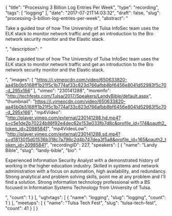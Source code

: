 {
  "title": "Processing 3 Billion Log Entries Per Week",
  "type": "recording",
  "tags": [
    "logging"
  ],
  "date": "2017-07-21T14:03:32",
  "draft": false,
  "slug": "processing-3-billion-log-entries-per-week",
  "abstract": "<p>Take a guided tour of how The University of Tulsa InfoSec team uses the ELK stack to monitor network traffic and get an introduction to the Bro network security monitor and the Elastic stack.</p>",
  "description": "<p>Take a guided tour of how The University of Tulsa InfoSec team uses the ELK stack to monitor network traffic and get an introduction to the Bro network security monitor and the Elastic stack.</p>",
  "images": [
    "https://i.vimeocdn.com/video/650633820-aa45b0b5168ff1b21f5c1b774af33c823d766afbb8bf6456e8041d52983f5c70-d_295x166"
  ],
  "vimeo": "230141288",
  "moreinfo": "http://techfests.com/Tulsa/2017/Speakers/LandyBible/default.aspx",
  "thumbnail": "https://i.vimeocdn.com/video/650633820-aa45b0b5168ff1b21f5c1b774af33c823d766afbb8bf6456e8041d52983f5c70-d_295x166",
  "mp4Video": "http://player.vimeo.com/external/230141288.hd.mp4?s=c5e1de2b70224b86f92e4dec62e153e033fb7d8c&profile_id=174&oauth2_token_id=20985841",
  "mp4VideoLow": "http://player.vimeo.com/external/230141288.sd.mp4?s=d1813015d01536b318c7a796c2d4b747dea3f5a8&profile_id=165&oauth2_token_id=20985841",
  "recordingID": 227,
  "speakers": [
    {
      "name": "Landy Bible",
      "slug": "landy-bible",
      "bio": "<p>Experienced Information Security Analyst with a demonstrated history of working in the higher education industry. Skilled in systems and network administration with a focus on automation, high availability, and redundancy. Strong analytical and problem solving skills, point me at any problem and I'll find a solution. Strong information technology professional with a BS focused in Information Systems Technology from University of Tulsa.</p>",
      "count": 1
    }
  ],
  "ugtvtags": [
    {
      "name": "logging",
      "slug": "logging",
      "count": 1
    }
  ],
  "meetups": [
    {
      "name": "Tulsa Tech Fest",
      "slug": "tulsa-tech-fest",
      "count": 41
    }
  ]
}